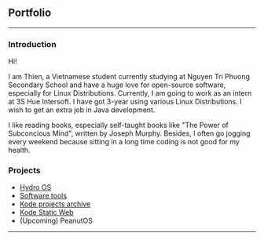 ## Portfolio

---

### Introduction
Hi!

I am Thien, a Vietnamese student currently studying at Nguyen Tri Phuong Secondary School and have a huge love for open-source software, especially for Linux Distributions. Currently, I am going to work as an intern at 3S Hue Intersoft. I have got 3-year using various Linux Distributions. I wish to get an extra job in Java development.

I like reading books, especially self-taught books like "The Power of Subconcious Mind", written by Joseph Murphy. Besides, I often go jogging every weekend because sitting in a long time coding is not good for my health.

### Projects

- [Hydro OS](https://github.com/nguyenntdev/HydroOS)
- [Software tools](https://github.com/nguyenntdev/software-tools)
- [Kode projects archive](https://github.com/nguyenntdev/kode-projects-archive)
- [Kode Static Web](https://github.com/kodestudio/kodestudio.github.io)
- (Upcoming) PeanutOS

---



